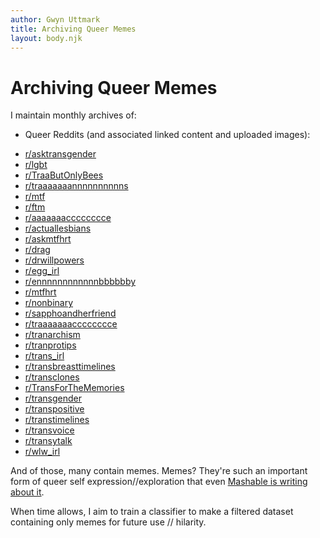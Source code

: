 ```yaml
---
author: Gwyn Uttmark
title: Archiving Queer Memes
layout: body.njk
---
```


# Archiving Queer Memes

I maintain monthly archives of:

 - Queer Reddits (and associated linked content and uploaded images):
  + [r/asktransgender](www.reddit.com/r/asktransgender/)
  + [r/lgbt](www.reddit.com/r/lgbt/)
  + [r/TraaButOnlyBees](www.reddit.com/r/TraaButOnlyBees/)
  + [r/traaaaaaannnnnnnnnns](www.reddit.com/r/traaaaaaannnnnnnnnns/)
  + [r/mtf](www.reddit.com/r/mtf/)
  + [r/ftm](www.reddit.com/r/ftm/)
  + [r/aaaaaaacccccccce](www.reddit.com/r/aaaaaaacccccccce/)
  + [r/actuallesbians](www.reddit.com/r/actuallesbians/)
  + [r/askmtfhrt](www.reddit.com/r/askmtfhrt/)
  + [r/drag](www.reddit.com/r/drag/)
  + [r/drwillpowers](www.reddit.com/r/drwillpowers/)
  + [r/egg_irl](www.reddit.com/r/egg_irl/)
  + [r/ennnnnnnnnnnnbbbbbby](www.reddit.com/r/ennnnnnnnnnnnbbbbbby/)
  + [r/mtfhrt](www.reddit.com/r/mtfhrt/)
  + [r/nonbinary](www.reddit.com/r/nonbinary/)
  + [r/sapphoandherfriend](www.reddit.com/r/sapphoandherfriend/)
  + [r/traaaaaaacccccccce](www.reddit.com/r/traaaaaaacccccccce/)
  + [r/tranarchism](www.reddit.com/r/tranarchism/)
  + [r/tranprotips](www.reddit.com/r/tranprotips/)
  + [r/trans_irl](www.reddit.com/r/trans_irl/)
  + [r/transbreasttimelines](www.reddit.com/r/transbreasttimelines/)
  + [r/transclones](www.reddit.com/r/transclones/)
  + [r/TransForTheMemories](www.reddit.com/r/TransForTheMemories/)
  + [r/transgender](www.reddit.com/r/transgender/)
  + [r/transpositive](www.reddit.com/r/transpositive/)
  + [r/transtimelines](www.reddit.com/r/transtimelines/)
  + [r/transvoice](www.reddit.com/r/transvoice/)
  + [r/transytalk](www.reddit.com/r/transytalk/)
  + [r/wlw_irl](www.reddit.com/r/wlw_irl/)

And of those, many contain memes. Memes? They're such an important form of queer self expression//exploration that even [Mashable is writing about it](https://mashable.com/article/trans-meme-subreddits/).

When time allows, I aim to train a classifier to make a filtered dataset containing only memes for future use // hilarity.


